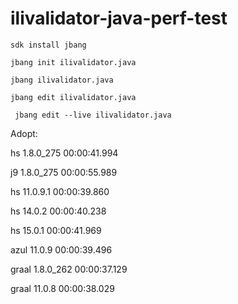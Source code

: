 # ilivalidator-java-perf-test

```
sdk install jbang
```

```
jbang init ilivalidator.java
```

```
jbang ilivalidator.java
```

```
jbang edit ilivalidator.java
```

```
 jbang edit --live ilivalidator.java
```

Adopt:

hs
1.8.0_275
00:00:41.994

j9
1.8.0_275
00:00:55.989

hs
11.0.9.1
00:00:39.860

hs
14.0.2
00:00:40.238

hs
15.0.1
00:00:41.969

azul
11.0.9
00:00:39.496

graal
1.8.0_262
00:00:37.129

graal
11.0.8
00:00:38.029





